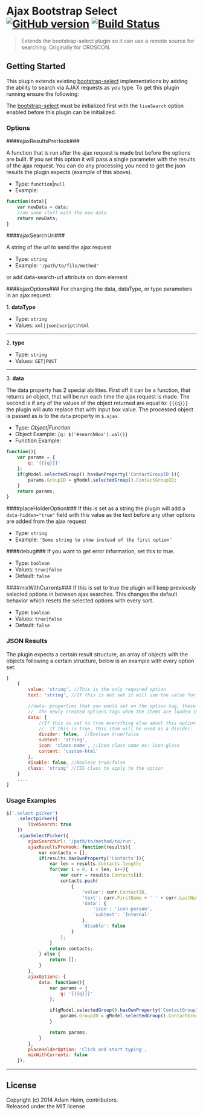 # Ajax Bootstrap Select [![GitHub version](https://badge.fury.io/gh/truckingsim%2FAjax-Bootstrap-Select.svg)](http://badge.fury.io/gh/truckingsim%2FAjax-Bootstrap-Select)  [![Build Status](https://travis-ci.org/truckingsim/Ajax-Bootstrap-Select.svg)](https://travis-ci.org/truckingsim/Ajax-Bootstrap-Select) 


> Extends the bootstrap-select plugin so it can use a remote source for searching. Originally for CROSCON.

## Getting Started
This plugin extends existing [bootstrap-select](https://github.com/silviomoreto/bootstrap-select) implementations by adding the ability to search via AJAX requests as you type. To get this plugin running ensure the following:

The [bootstrap-select](https://github.com/silviomoreto/bootstrap-select) must be initialized first with the `liveSearch` option enabled before this plugin can be initialized.


### Options

####ajaxResultsPreHook###

A function that is run after the ajax request is made but before the options are built.  If you set this option it will pass a single parameter with the results of the ajax request.  You can do any processing you need to get the json results the plugin expects (example of this above).

* Type: `function`|`null`
* Example:

```js
function(data){
    var newData = data;
    //do some stuff with the new data
    return newData;
}
```

####ajaxSearchUrl###

A string of the url to send the ajax request

* Type: `string`
* Example: `'/path/to/file/method'`

 or add data-search-url attribute on dom element

####ajaxOptions###
For changing the data, dataType, or type parameters in an ajax request:

1\. **dataType**

* Type: `string`
* Values: `xml|json|script|html`

***

2\. **type**

* Type: `string`
* Values: `GET|POST`

***

3\. **data**

The data property has 2 special abilities.  First off it can be a function, that returns an object, that will be run each time the ajax request is made.  The second is if any of the values of the object returned are equal to: `{{{q}}}` the plugin will auto replace that with input box value.  The processed object is passed as is to the `data` property in `$.ajax`.

* Type: *Object|Function*
* Object Example: `{q: $('#searchBox').val()}`
* Function Example:

```js
function(){
    var params = {
        q: '{{{q}}}'
    };
    if(gModel.selectedGroup().hasOwnProperty('ContactGroupID')){
        params.GroupID = gModel.selectedGroup().ContactGroupID;
    }
    return params;
}
```
####placeHolderOption###
If this is set as a string the plugin will add a `data-hidden="true"` field with this value as the text before any other options are added from the ajax request

* Type: `string`
* Example: `'Some string to show instead of the first option'`

####debug###
If you want to get error information, set this to true.

* Type: `boolean`
* Values: `true|false`
* Default: `false`

####mixWithCurrents###
If this is set to true the plugin will keep previously selected options in between ajax searches.  This changes the default behavior which resets the selected options with every sort.

* Type: `boolean`
* Values: `true|false`
* Default: `false`


### JSON Results
The plugin expects a certain result structure, an array of objects with the objects following a certain structure, below is an example with every option set:

```js
[
	{
		value: 'string', //This is the only required option
		text: 'string', //If this is not set it will use the value for the text

		//data- properties that you would set on the option tag, these will be set on
        //  the newly created options tags when the items are loaded in
		data: {
			//If this is set to true everything else about this option will be ignored.
            //  If this is true, this item will be used as a divider.
			divider: false,  //Boolean true/false
			subtext: 'string',
			icon: 'class-name', //Icon class name ex: icon-glass
			content: 'custom-html'
		},
		disable: false, //Boolean true/false
		class: 'string' //CSS class to apply to the option
	}
	....
]
```


### Usage Examples

```js
$('.select-picker')
    .selectpicker({
        liveSearch: true
    })
    .ajaxSelectPicker({
        ajaxSearchUrl: '/path/to/method/to/run',
        ajaxResultsPreHook: function(results){
            var contacts = [];
            if(results.hasOwnProperty('Contacts')){
                var len = results.Contacts.length;
                for(var i = 0; i < len; i++){
                    var curr = results.Contacts[i];
                    contacts.push(
                        {
                            'value': curr.ContactID,
                            'text': curr.FirstName + ' ' + curr.LastName,
                            'data': {
                                'icon': 'icon-person',
                                'subtext': 'Internal'
                            },
                            'disable': false
                        }
                    );
                }
                return contacts;
            } else {
                return [];
            }
        },
        ajaxOptions: {
            data: function(){
                var params = {
                    q: '{{{q}}}'
                };

                if(gModel.selectedGroup().hasOwnProperty('ContactGroupID')){
                    params.GroupID = gModel.selectedGroup().ContactGroupID;
                }

                return params;
            }
        },
        placeHolderOption: 'Click and start typing',
        mixWithCurrents: false
    });
```


***

## License
Copyright (c) 2014 Adam Heim, contributors.  
Released under the MIT license
